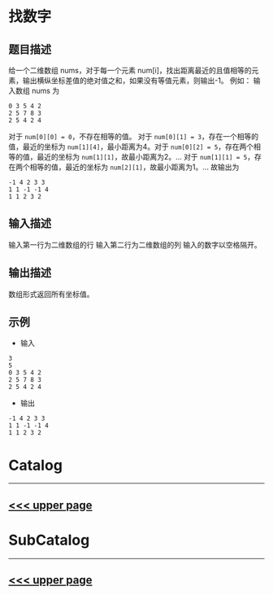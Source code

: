# 找数字
## 题目描述
给一个二维数组 nums，对于每一个元素 num[i]，找出距离最近的且值相等的元素，输出横纵坐标差值的绝对值之和，如果没有等值元素，则输出-1。
例如：
输入数组 nums 为
```
0 3 5 4 2
2 5 7 8 3
2 5 4 2 4
```
对于 `num[0][0] = 0`，不存在相等的值。
对于 `num[0][1] = 3`，存在一个相等的值，最近的坐标为 `num[1][4]`，最小距离为4。对于 `num[0][2] = 5`，存在两个相等的值，最近的坐标为 `num[1][1]`，故最小距离为2。... 对于 `num[1][1] = 5`，存在两个相等的值，最近的坐标为 `num[2][1]`，故最小距离为1。... 故输出为
```
-1 4 2 3 3
1 1 -1 -1 4
1 1 2 3 2
```
## 输入描述
输入第一行为二维数组的行
输入第二行为二维数组的列
输入的数字以空格隔开。
## 输出描述
数组形式返回所有坐标值。

## 示例

- 输入

```
3
5
0 3 5 4 2
2 5 7 8 3
2 5 4 2 4
```

- 输出
```
-1 4 2 3 3
1 1 -1 -1 4
1 1 2 3 2

```

# Catalog
---
[<<< upper page](../README.md)
---

# SubCatalog

---
[<<< upper page](../README.md)
---